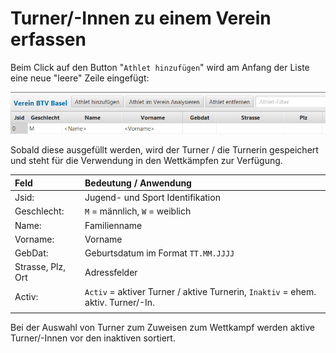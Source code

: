 # Turner/-Innen zu einem Verein erfassen

Beim Click auf den Button "`Athlet hinzufügen`" wird am Anfang der Liste eine neue "leere" Zeile eingefügt:

![](/assets/turner-erfassen.png)

Sobald diese ausgefüllt werden, wird der Turner / die Turnerin gespeichert und steht für die Verwendung in den Wettkämpfen zur Verfügung.

| Feld | Bedeutung / Anwendung |
| :--- | :--- |
| Jsid: | Jugend- und Sport Identifikation |
| Geschlecht: | `M` = männlich, `W` = weiblich |
| Name: | Familienname |
| Vorname: | Vorname |
| GebDat: | Geburtsdatum im Format `TT.MM.JJJJ` |
| Strasse, Plz, Ort | Adressfelder |
| Activ: | `Activ` = aktiver Turner / aktive Turnerin, `Inaktiv` = ehem. aktiv. Turner/-In. |
|  |  |

Bei der Auswahl von Turner zum Zuweisen zum Wettkampf werden aktive Turner/-Innen vor den inaktiven sortiert.

